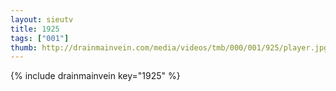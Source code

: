 ```yaml
--- 
layout: sieutv
title: 1925
tags: ["001"]
thumb: http://drainmainvein.com/media/videos/tmb/000/001/925/player.jpg
---
```

{% include drainmainvein key="1925" %} 
